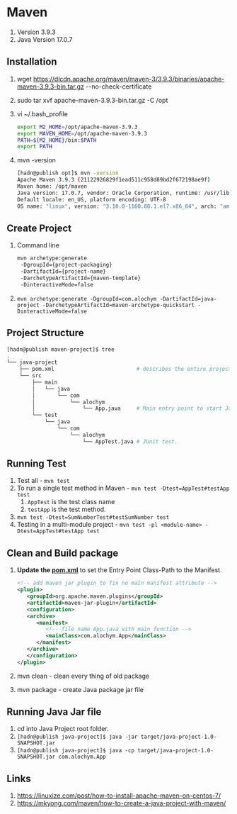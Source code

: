 # Maven

1. Version 3.9.3
1. Java Version 17.0.7

## Installation

1. wget https://dlcdn.apache.org/maven/maven-3/3.9.3/binaries/apache-maven-3.9.3-bin.tar.gz --no-check-certificate
1. sudo tar xvf apache-maven-3.9.3-bin.tar.gz -C /opt
1. vi ~/.bash_profile

   ```bash
   export M2_HOME=/opt/apache-maven-3.9.3
   export MAVEN_HOME=/opt/apache-maven-3.9.3
   PATH=${M2_HOME}/bin:$PATH
   export PATH
   ```

1. mvn -version

   ```bash
   [hadn@publish opt]$ mvn -version
   Apache Maven 3.9.3 (21122926829f1ead511c958d89bd2f672198ae9f)
   Maven home: /opt/maven
   Java version: 17.0.7, vendor: Oracle Corporation, runtime: /usr/lib/jvm/jdk-17-oracle-x64
   Default locale: en_US, platform encoding: UTF-8
   OS name: "linux", version: "3.10.0-1160.88.1.el7.x86_64", arch: "amd64", family: "unix"
   ```
   
## Create Project

1. Command line

   ```bash
   mvn archetype:generate 
	-DgroupId={project-packaging}
	-DartifactId={project-name}
	-DarchetypeArtifactId={maven-template} 
	-DinteractiveMode=false
   ```

1. `mvn archetype:generate -DgroupId=com.alochym -DartifactId=java-project -DarchetypeArtifactId=maven-archetype-quickstart -DinteractiveMode=false`

## Project Structure

```bash
[hadn@publish maven-project]$ tree
.
└── java-project
    ├── pom.xml                          # describes the entire project information.
    └── src
        ├── main
        │   └── java
        │       └── com
        │           └── alochym
        │               └── App.java     # Main entry point to start Java App.
        └── test
            └── java
                └── com
                    └── alochym
                        └── AppTest.java # JUnit test.
```
## Running Test

1. Test all - `mvn test`
1. To run a single test method in Maven - `mvn test -Dtest=AppTest#testApp test`
   1. `AppTest` is the test class name 
   1. `testApp` is the test method.
1. `mvn test -Dtest=SumNumberTest#testSumNumber test`
1. Testing in a multi-module project - `mvn test -pl <module-name> -Dtest=AppTest#testApp test`
## Clean and Build package

1. **Update the [pom.xml](../basic/maven-project/java-project/pom.xml)** to set the Entry Point Class-Path to the Manifest.

   ```xml
   <!-- add maven jar plugin to fix no main manifest attribute -->
   <plugin>
      <groupId>org.apache.maven.plugins</groupId>
      <artifactId>maven-jar-plugin</artifactId>
      <configuration>
      <archive>
         <manifest>
            <!-- file name App.java with main function -->
            <mainClass>com.alochym.App</mainClass>
         </manifest>
      </archive>
      </configuration>
   </plugin>
   ```
1. mvn clean - clean every thing of old package
1. mvn package - create Java package jar file

## Running Java Jar file

1. cd into Java Project root folder.
1. `[hadn@publish java-project]$ java -jar target/java-project-1.0-SNAPSHOT.jar`
1. `[hadn@publish java-project]$ java -cp target/java-project-1.0-SNAPSHOT.jar com.alochym.App`

## Links

1. https://linuxize.com/post/how-to-install-apache-maven-on-centos-7/
1. https://mkyong.com/maven/how-to-create-a-java-project-with-maven/
